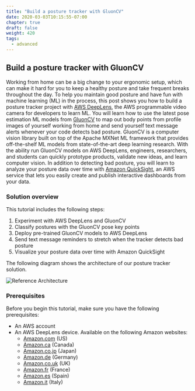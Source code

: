 ```yaml
---
title: "Build a posture tracker with GluonCV"
date: 2020-03-03T10:15:55-07:00
chapter: true
draft: false
weight: 420
tags:
  - advanced
---
```

## Build a posture tracker with GluonCV

Working from home can be a big change to your ergonomic setup, which can make it hard for you to keep a healthy posture and take frequent breaks throughout the day. To help you maintain good posture and have fun with machine learning (ML) in the process, this post shows you how to build a posture tracker project with [AWS DeepLens](https://aws.amazon.com/deeplens/), the AWS programmable video camera for developers to learn ML. You will learn how to use the latest pose estimation ML models from [GluonCV](https://gluon-cv.mxnet.io/) to map out body points from profile images of yourself working from home and send yourself text message alerts whenever your code detects bad posture. GluonCV is a computer vision library built on top of the Apache MXNet ML framework that provides off-the-shelf ML models from state-of-the-art deep learning research. With the ability run GluonCV models on AWS DeepLens, engineers, researchers, and students can quickly prototype products, validate new ideas, and learn computer vision. In addition to detecting bad posture, you will learn to analyze your posture data over time with [Amazon QuickSight](https://aws.amazon.com/quicksight/), an AWS service that lets you easily create and publish interactive dashboards from your data.

### Solution overview

This tutorial includes the following steps:

1. Experiment with AWS DeepLens and GluonCV
2. Classify postures with the GluonCV pose key points
3. Deploy pre-trained GluonCV models to AWS DeepLens
4. Send text message reminders to stretch when the tracker detects bad posture
5. Visualize your posture data over time with Amazon QuickSight

The following diagram shows the architecture of our posture tracker solution.

![Reference Architecture](/images/400_advanced/420_posture_tracker/posture-tracker-arch.png)

### Prerequisites

Before you begin this tutorial, make sure you have the following prerequisites:

- An AWS account
- An AWS DeepLens device. Available on the following Amazon websites:
  - [Amazon.com](https://www.amazon.com/dp/B07JLSHR23) (US)
  - [Amazon.ca](https://www.amazon.ca/dp/B07JLSHR23) (Canada)
  - [Amazon.](https://www.amazon.co.jp/dp/B07F17K9J2)[co.jp](https://www.amazon.co.jp/dp/B07F17K9J2) (Japan)
  - [Amazon.](https://www.amazon.de/dp/B07KYKY2K7)[de](https://www.amazon.de/dp/B07KYKY2K7) (Germany)
  - [Amazon.](https://www.amazon.co.uk/dp/B07KYLSRZM)[co.uk](https://www.amazon.co.uk/dp/B07KYLSRZM) (UK)
  - [Amazon.](https://www.amazon.fr/dp/B07KYKY2K7)[fr](https://www.amazon.fr/dp/B07KYKY2K7) (France)
  - [Amazon.](https://www.amazon.es/dp/B07KYKY2K7)[es](https://www.amazon.es/dp/B07KYKY2K7) (Spain)
  - [Amazon.](https://www.amazon.it/dp/B07KYKY2K7)[it](https://www.amazon.it/dp/B07KYKY2K7) (Italy)
